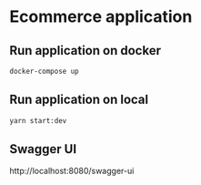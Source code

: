 # Ecommerce application

## Run application on docker

```bash
docker-compose up
```

## Run application on local

```bash
yarn start:dev
```

## Swagger UI

http://localhost:8080/swagger-ui
